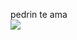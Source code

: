 pedrin te ama       
![](https://media3.giphy.com/media/v1.Y2lkPTc5MGI3NjExbmhpYTlycHFtajdyejR3bHEwY2xmZTltcXE4aXlxNDRueW54OG94ZSZlcD12MV9pbnRlcm5hbF9naWZfYnlfaWQmY3Q9Zw/utio7lyz4Ehl6/giphy.webp)
